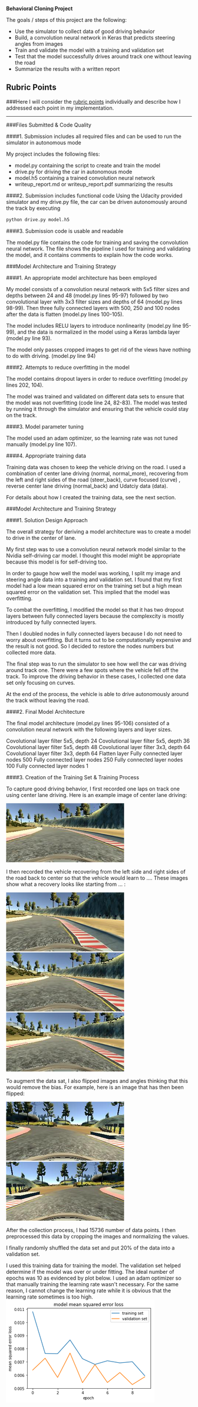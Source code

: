 **Behavioral Cloning Project**

The goals / steps of this project are the following:
* Use the simulator to collect data of good driving behavior
* Build, a convolution neural network in Keras that predicts steering angles from images
* Train and validate the model with a training and validation set
* Test that the model successfully drives around track one without leaving the road
* Summarize the results with a written report


[//]: # (Image References)

[image2]: ./examples/center.jpg "Driving"
[image3]: ./examples/back1.jpg "Recovery Image"
[image4]: ./examples/back2.jpg "Recovery Image"
[image5]: ./examples/back3.jpg "Recovery Image"
[image6]: ./examples/flip.jpg "Normal Image"
[image7]: ./examples/fliped.jpg "Flipped Image"
[image8]: ./examples/plot.jpg "plot"

## Rubric Points
###Here I will consider the [rubric points](https://review.udacity.com/#!/rubrics/432/view) individually and describe how I addressed each point in my implementation.  

---
###Files Submitted & Code Quality

####1. Submission includes all required files and can be used to run the simulator in autonomous mode

My project includes the following files:
* model.py containing the script to create and train the model
* drive.py for driving the car in autonomous mode
* model.h5 containing a trained convolution neural network 
* writeup_report.md or writeup_report.pdf summarizing the results

####2. Submission includes functional code
Using the Udacity provided simulator and my drive.py file, the car can be driven autonomously around the track by executing 
```sh
python drive.py model.h5
```

####3. Submission code is usable and readable

The model.py file contains the code for training and saving the convolution neural network. The file shows the pipeline I used for training and validating the model, and it contains comments to explain how the code works.

###Model Architecture and Training Strategy

####1. An appropriate model architecture has been employed

My model consists of a convolution neural network with 5x5 filter sizes and depths between 24 and 48 (model.py lines 95-97) followed by two convolutional layer with 3x3 filter sizes and depths of 64 (model.py lines 98-99). Then three fully connected layers with 500, 250 and 100 nodes after the data is flatten (model.py lines 100-105).

The model includes RELU layers to introduce nonlinearity (model.py line 95-99), and the data is normalized in the model using a Keras lambda layer (model.py line 93).

The model only passes cropped images to get rid of the views have nothing to do with driving. (model.py line 94)

####2. Attempts to reduce overfitting in the model

The model contains dropout layers in order to reduce overfitting (model.py lines 202, 104). 

The model was trained and validated on different data sets to ensure that the model was not overfitting (code line 24, 82-83). The model was tested by running it through the simulator and ensuring that the vehicle could stay on the track.

####3. Model parameter tuning

The model used an adam optimizer, so the learning rate was not tuned manually (model.py line 107).

####4. Appropriate training data

Training data was chosen to keep the vehicle driving on the road. I used a combination of center lane driving (normal, normal_more), recovering from the left and right sides of the road (steer_back), curve focused (curve) , reverse center lane driving (normal_back) and Udatciy data (data).

For details about how I created the training data, see the next section. 

###Model Architecture and Training Strategy

####1. Solution Design Approach

The overall strategy for deriving a model architecture was to create a model to drive in the center of lane.

My first step was to use a convolution neural network model similar to the Nvidia self-driving car model. I thought this model might be appropriate because this model is for self-driving too.

In order to gauge how well the model was working, I split my image and steering angle data into a training and validation set. I found that my first model had a low mean squared error on the training set but a high mean squared error on the validation set. This implied that the model was overfitting. 

To combat the overfitting, I modified the model so that it has two dropout layers between fully connected layers because the complexcity is mostly introduced by fully connected layers.

Then I doubled nodes in fully connected layers because I do not need to worry about overfitting. But it turns out to be computationally expensive and the result is not good. So I decided to restore the nodes numbers but collected more data.

The final step was to run the simulator to see how well the car was driving around track one. There were a few spots where the vehicle fell off the track. To improve the driving behavior in these cases, I collected one data set only focusing on curves.

At the end of the process, the vehicle is able to drive autonomously around the track without leaving the road.

####2. Final Model Architecture

The final model architecture (model.py lines 95-106) consisted of a convolution neural network with the following layers and layer sizes.

Covolutional layer
  filter 5x5, depth 24
Covolutional layer
  filter 5x5, depth 36
Covolutional layer
  filter 5x5, depth 48
Covolutional layer
  filter 3x3, depth 64
Covolutional layer
  filter 3x3, depth 64
Flatten layer
Fully connected layer
  nodes 500
Fully connected layer
  nodes 250
Fully connected layer
  nodes 100
Fully connected layer
  nodes 1

####3. Creation of the Training Set & Training Process

To capture good driving behavior, I first recorded one laps on track one using center lane driving. Here is an example image of center lane driving:

![alt text][image2]

I then recorded the vehicle recovering from the left side and right sides of the road back to center so that the vehicle would learn to .... These images show what a recovery looks like starting from ... :

![alt text][image3]
![alt text][image4]
![alt text][image5]

To augment the data sat, I also flipped images and angles thinking that this would remove the bias. For example, here is an image that has then been flipped:

![alt text][image6]
![alt text][image7]

After the collection process, I had 15736 number of data points. I then preprocessed this data by cropping the images and normalizing the values.


I finally randomly shuffled the data set and put 20% of the data into a validation set. 

I used this training data for training the model. The validation set helped determine if the model was over or under fitting. The ideal number of epochs was 10 as evidenced by plot below. I used an adam optimizer so that manually training the learning rate wasn't necessary. For the same reason, I cannot change the learning rate while it is obvious that the learning rate sometimes is too high.
![alt text][image8]
